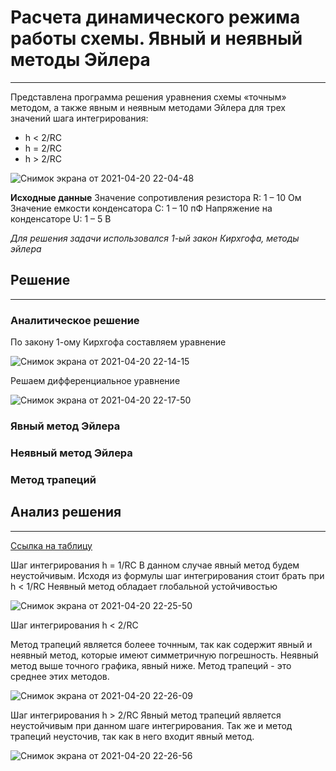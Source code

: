 # Расчета динамического режима работы схемы. Явный и неявный методы Эйлера
---
Представлена программа решения уравнения схемы «точным» методом, а также явным и
неявным методами Эйлера для трех значений шага интегрирования:
- h < 2/RC
- h = 2/RC
- h > 2/RC

![Снимок экрана от 2021-04-20 22-04-48](https://user-images.githubusercontent.com/35433764/115450351-7297b780-a224-11eb-80ba-e5bf27814a31.png)

**Исходные данные**
Значение сопротивления резистора R: 1 – 10 Ом
Значение емкости конденсатора С: 1 – 10 пФ
Напряжение на конденсаторе U: 1 – 5 В

*Для решения задачи использовался 1-ый закон Кирхгофа, методы эйлера*


##  Решение
---
### Аналитическое решение 
По закону 1-ому Кирхгофа составляем уравнение

![Снимок экрана от 2021-04-20 22-14-15](https://user-images.githubusercontent.com/35433764/115451375-c8209400-a225-11eb-86b5-9fefea22d4cf.png)

Решаем дифференциальное уравнение

![Снимок экрана от 2021-04-20 22-17-50](https://user-images.githubusercontent.com/35433764/115451800-5137cb00-a226-11eb-8ea8-20c1ffa40786.png)

### Явный метод Эйлера

### Неявный метод Эйлера

### Метод трапеций


## Анализ решения
---
[Ссылка на таблицу](https://docs.google.com/spreadsheets/d/1kZmB9N8MjiS_NIEmKcViiH42oVjmf_TZhcftD3wCle8/edit?usp=sharing)

Шаг интегрирования h = 1/RC
В данном случае явный метод будем неустойчивым. Исходя из формулы шаг интегрирования стоит брать при h < 1/RC 
Неявный метод обладает глобальной устойчивостью

![Снимок экрана от 2021-04-20 22-25-50](https://user-images.githubusercontent.com/35433764/115452664-62350c00-a227-11eb-95e9-1ea8920e126c.png)

Шаг интегрирования h < 2/RC

Метод трапеций является болеее точнным, так как содержит явный и неявный метод, которые имеют симметричную погрешность. 
Неявный метод выше точного графика, явный ниже. 
Метод трапеций - это среднее этих методов.

![Снимок экрана от 2021-04-20 22-26-09](https://user-images.githubusercontent.com/35433764/115452701-6fea9180-a227-11eb-9d85-411f227f3ad2.png)

Шаг интегрирования h > 2/RC
Явный метод трапеций является неустойчивым при данном шаге интегрирования. Так же и метод трапеций неусточив, так как в него входит явный метод.

![Снимок экрана от 2021-04-20 22-26-56](https://user-images.githubusercontent.com/35433764/115452798-927caa80-a227-11eb-8f22-1d45593e32a6.png)





